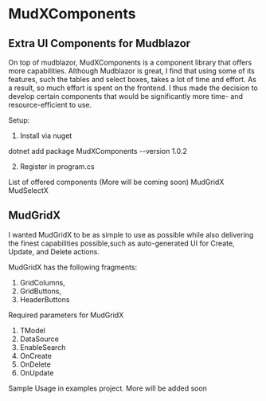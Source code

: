 # MudXComponents

## Extra UI Components for Mudblazor 
On top of mudblazor, MudXComponents is a component library that offers more capabilities. Although Mudblazor is great, I find that using some of its features, such the tables and select boxes, takes a lot of time and effort. As a result, so much effort is spent on the frontend. I thus made the decision to develop certain components that would be significantly more time- and resource-efficient to use.


Setup:

1. Install via nuget


 <div>
   <span>dotnet add package MudXComponents --version 1.0.2</span>   
 </div>
        
        
2. Register in program.cs


List of offered components (More will be coming soon)
MudGridX
MudSelectX 

## MudGridX

I wanted MudGridX to be as simple to use as possible while also delivering the finest capabilities possible,such as auto-generated UI for Create, Update, and Delete actions.

 
MudGridX has the following fragments:
1. GridColumns, 
2. GridButtons,
3. HeaderButtons

Required parameters for MudGridX
 
1. TModel 
2. DataSource 
3. EnableSearch  
4. OnCreate
5. OnDelete 
6. OnUpdate


Sample Usage in examples project. More will be added soon

 


